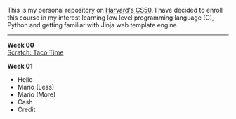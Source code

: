 This is my personal repository on <a href="https://pll.harvard.edu/course/cs50-introduction-computer-science?delta=0">Harvard's CS50</a>. I have decided to enroll this course in my interest learning low level programming language (C), Python and getting familiar with Jinja web template engine.

<hr />

<strong>Week 00</strong><br />
<a href="week_00/Taco_Time.sb3">Scratch: Taco Time</a>

<strong>Week 01</strong><br />

- Hello
- Mario (Less)
- Mario (More)
- Cash
- Credit
